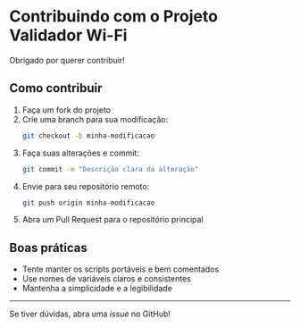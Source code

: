 # Contribuindo com o Projeto Validador Wi-Fi

Obrigado por querer contribuir!

## Como contribuir

1. Faça um fork do projeto
2. Crie uma branch para sua modificação:
   ```bash
   git checkout -b minha-modificacao
   ```
3. Faça suas alterações e commit:
   ```bash
   git commit -m "Descrição clara da alteração"
   ```
4. Envie para seu repositório remoto:
   ```bash
   git push origin minha-modificacao
   ```
5. Abra um Pull Request para o repositório principal

## Boas práticas

- Tente manter os scripts portáveis e bem comentados
- Use nomes de variáveis claros e consistentes
- Mantenha a simplicidade e a legibilidade

---

Se tiver dúvidas, abra uma *issue* no GitHub!